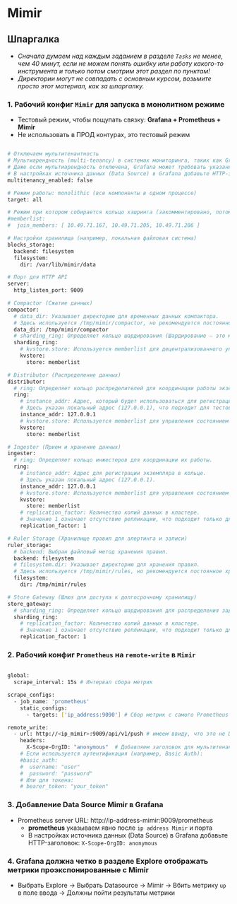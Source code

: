 # Mimir

## Шпаргалка
- _Сначала думаем над каждым заданием в разделе `Tasks` не менее, чем 40 минут, если не можем понять ошибку или работу какого-то инструмента и только потом смотрим этот раздел по пунктам!_
- _Директории могут не совпадать с основным курсом, возьмите просто этот материал, как за шпаргалку._

### 1. Рабочий конфиг `Mimir` для запуска в монолитном режиме

- Тестовый режим, чтобы пощупать связку: **Grafana + Prometheus + Mimir**
- Не использовать в ПРОД контурах, это тестовый режим

```bash

# Отключаем мультитенантность
# Мультиарендность (multi-tenancy) в системах мониторинга, таких как Grafana Mimir, предназначена для разделения данных между различными пользователями, организациями или командами
# Даже если мультиарендность отключена, Grafana может требовать указания tenant ID
# В настройках источника данных (Data Source) в Grafana добавьте HTTP-заголовок: X-Scope-OrgID: anonymous
multitenancy_enabled: false

# Режим работы: monolithic (все компоненты в одном процессе)
target: all

# Режим при котором собирается кольцо хэшринга (закомментировано, потому что нас интересует один экземпляр Mimir)
#memberlist:
#  join_members: [ 10.49.71.167, 10.49.71.205, 10.49.71.206 ]

# Настройки хранилища (например, локальная файловая система)
blocks_storage:
  backend: filesystem
  filesystem:
    dir: /var/lib/mimir/data

# Порт для HTTP API
server:
  http_listen_port: 9009

# Compactor (Сжатие данных)
compactor:
  # data_dir: Указывает директорию для временных данных компактора. 
  # Здесь используется /tmp/mimir/compactor, но рекомендуется постоянное хранилище.
  data_dir: /tmp/mimir/compactor
  # sharding_ring: Определяет кольцо шардирования (Шардирование — это метод разделения данных на части (шарды) и их распределения по разным серверам или узлам для уменьшения нагрузки и повышения производительности) для распределения задач между экземплярами компактора.
  sharding_ring:
    # kvstore.store: Используется memberlist для децентрализованного управления состоянием кольца.
    kvstore:
      store: memberlist

# Distributor (Распределение данных)
distributor:
  # ring: Определяет кольцо распределителей для координации работы экземпляров.
  ring:
    # instance_addr: Адрес, который будет использоваться для регистрации экземпляра в кольце.
    # Здесь указан локальный адрес (127.0.0.1), что подходит для тестовой среды.
    instance_addr: 127.0.0.1
    # kvstore.store: Используется memberlist для управления состоянием кольца.
    kvstore:
      store: memberlist

# Ingester (Прием и хранение данных)
ingester:
  # ring: Определяет кольцо инжестеров для координации их работы.
  ring:
    # instance_addr: Адрес для регистрации экземпляра в кольце.
    # Здесь указан локальный адрес (127.0.0.1).
    instance_addr: 127.0.0.1
    # kvstore.store: Используется memberlist для управления состоянием кольца.
    kvstore:
      store: memberlist
    # replication_factor: Количество копий данных в кластере. 
    # Значение 1 означает отсутствие репликации, что подходит только для тестов.
    replication_factor: 1

# Ruler Storage (Хранилище правил для алертинга и записи)
ruler_storage:
  # backend: Выбран файловый метод хранения правил.
  backend: filesystem
  # filesystem.dir: Указывает директорию для хранения правил. 
  # Здесь используется /tmp/mimir/rules, но рекомендуется постоянное хранилище.
  filesystem:
    dir: /tmp/mimir/rules

# Store Gateway (Шлюз для доступа к долгосрочному хранилищу)
store_gateway:
  # sharding_ring: Определяет кольцо шардирования для распределения задач между экземплярами шлюза.
  sharding_ring:
    # replication_factor: Количество копий данных в кластере.
    # Значение 1 означает отсутствие репликации, что подходит только для тестов.
    replication_factor: 1

```

### 2. Рабочий конфиг `Prometheus` на `remote-write` в `Mimir`

```bash

global:
  scrape_interval: 15s # Интервал сбора метрик

scrape_configs:
  - job_name: 'prometheus'
    static_configs:
      - targets: ['ip_address:9090'] # Сбор метрик с самого Prometheus

remote_write:
  - url: http://<ip_mimir>:9009/api/v1/push # имеем ввиду, что это не Data Source для Grafana, это адрес Mimir на который Prometheus пушит метрики
    headers:
      X-Scope-OrgID: "anonymous"  # Добавляем заголовок для мультитенантности
    # Если используется аутентификация (например, Basic Auth):
    #basic_auth:
    #  username: "user"
    #  password: "password"
    # Или для токена:
    # bearer_token: "your_token"

```

### 3. Добавление Data Source Mimir в Grafana
- Prometheus server URL: http://ip-address-mimir:9009/prometheus
  - **prometheus** указываем явно после `ip address Mimir` и порта
  - В настройках источника данных (Data Source) в Grafana добавьте HTTP-заголовок: `X-Scope-OrgID: anonymous`

### 4. Grafana должна четко в разделе Explore отображать метрики проэкспонированные с Mimir
- Выбрать Explore → Выбрать Datasource → Mimir → Вбить метрику `up` в поле ввода → Должны пойти результаты метрики
